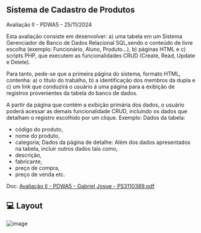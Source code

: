 ## Sistema de Cadastro de Produtos

Avaliação II - PDWA5 - 25/11/2024

Esta avaliação consiste em desenvolver:
 a) uma tabela em um Sistema Gerenciador de Banco de Dados Relacional SQL,sendo o conteúdo de livre escolha (exemplo: Funcionário, Aluno, Produto…),
 b) páginas HTML e
 c) scripts PHP, que executem as funcionalidades CRUD (Create, Read, Update e Delete).

Para tanto, pede-se que a primeira página do sistema, formato HTML, contenha:
 a) o título do trabalho,
 b) a identificação dos membros da dupla e
 c) um link que conduzirá o usuário à uma página para a exibição de registros provenientes da tabela do banco de dados.

A partir da página que contém a exibição primária dos dados, o usuário poderá acessar as demais funcionalidade CRUD, incluindo os dados que detalham o registro escolhido por um clique.
 Exemplo:
 Dados da tabela:
 - código do produto,
 - nome do produto,
 - categoria;
 Dados da página de detalhe:
 Além dos dados apresentados na tabela, incluir outros dados tais como,
 - descrição,
 - fabricante,
 - preço de compra,
 - preço de venda etc.

Doc: [Avaliação II - PDWA5 - Gabriel Josue - PS3110389.pdf](https://github.com/user-attachments/files/17986448/Avaliacao.II.-.PDWA5.-.Gabriel.Josue.-.PS3110389.pdf)


## 💻 Layout

![image](https://github.com/user-attachments/assets/bf9c224f-b41d-4c4c-a36a-2e69fd3e0e61)




